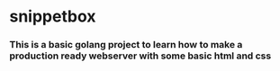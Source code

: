 # snippetbox
### This is a basic golang project to learn how to make a production ready webserver with some basic html and css
